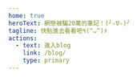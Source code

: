 ```yaml
---
home: true
heroText: 網戀被騙20萬的筆記！(╯✧∇✧)╯
tagline: 快點進去看看吧٩(^ᴗ^)۶
actions:
  - text: 進入blog
    link: /blog/
    type: primary
---
```

